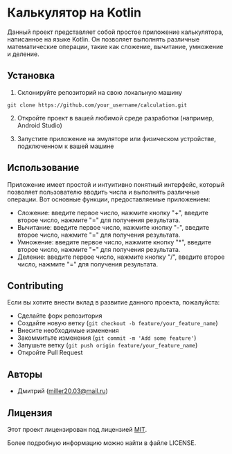 # Калькулятор на Kotlin

Данный проект представляет собой простое приложение калькулятора, написанное на языке Kotlin. Он позволяет выполнять различные математические операции, такие как сложение, вычитание, умножение и деление.

## Установка

1. Склонируйте репозиторий на свою локальную машину
```
git clone https://github.com/your_username/calculation.git
```

2. Откройте проект в вашей любимой среде разработки (например, Android Studio)

3. Запустите приложение на эмуляторе или физическом устройстве, подключенном к вашей машине

## Использование

Приложение имеет простой и интуитивно понятный интерфейс, который позволяет пользователю вводить числа и выполнять различные операции. Вот основные функции, предоставляемые приложением:

- Сложение: введите первое число, нажмите кнопку "+", введите второе число, нажмите "=" для получения результата.
- Вычитание: введите первое число, нажмите кнопку "-", введите второе число, нажмите "=" для получения результата.
- Умножение: введите первое число, нажмите кнопку "*", введите второе число, нажмите "=" для получения результата.
- Деление: введите первое число, нажмите кнопку "/", введите второе число, нажмите "=" для получения результата.

## Contributing

Если вы хотите внести вклад в развитие данного проекта, пожалуйста:
- Сделайте форк репозитория
- Создайте новую ветку (`git checkout -b feature/your_feature_name`)
- Внесите необходимые изменения
- Закоммитьте изменения (`git commit -m 'Add some feature'`)
- Запушьте ветку (`git push origin feature/your_feature_name`)
- Откройте Pull Request

## Авторы

- Дмитрий (miller20.03@mail.ru)

## Лицензия

Этот проект лицензирован под лицензией [MIT](https://opensource.org/licenses/MIT).

Более подробную информацию можно найти в файле LICENSE.
